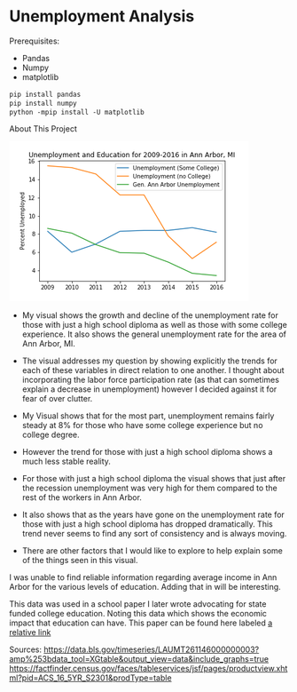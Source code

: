 # Unemployment Analysis


Prerequisites:
  - Pandas
  - Numpy
  - matplotlib
  
  ```
  pip install pandas
  pip install numpy
  python -mpip install -U matplotlib
  ```
About This Project

![alt text](unemployment_chart.png)
  - My visual shows the growth and decline of the unemployment rate for those with just a high school diploma as well as those with some college experience. It also shows the general unemployment rate for the area of Ann Arbor, MI. 
  - The visual addresses my question by showing explicitly the trends for each of these variables in direct relation to one another. I thought about incorporating the labor force participation rate (as that can sometimes explain a decrease in unemployment) however I decided against it for fear of over clutter.

  - My Visual shows that for the most part, unemployment remains fairly steady at 8% for those who have some college experience but no college degree. 

  - However the trend for those with just a high school diploma shows a much less stable reality. 
  - For those with just a high school diploma the visual shows that just after the recession unemployment was very high for them compared to the rest of the workers in Ann Arbor. 
  - It also shows that as the years have gone on the unemployment rate for those with just a high school diploma has dropped dramatically. 
This trend never seems to find any sort of consistency and is always moving. 
  - There are other factors that I would like to explore to help explain some of the things seen in this visual. 

I was unable to find reliable information regarding average income in Ann Arbor for the various levels of education. Adding that in will be interesting.

This data was used in a school paper I later wrote advocating for state funded college education. Noting this data which shows the economic impact that education can have. This paper can be found here labeled [a relative link](tuition-free.docx)

Sources:
https://data.bls.gov/timeseries/LAUMT261146000000003?amp%253bdata_tool=XGtable&output_view=data&include_graphs=true
https://factfinder.census.gov/faces/tableservices/jsf/pages/productview.xhtml?pid=ACS_16_5YR_S2301&prodType=table
